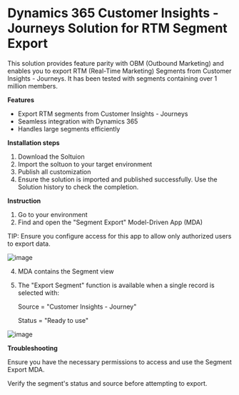 # **Dynamics 365 Customer Insights - Journeys Solution for RTM Segment Export**


This solution provides feature parity with OBM (Outbound Marketing) and enables you to export RTM (Real-Time Marketing) Segments from Customer Insights - Journeys. It has been tested with segments containing over 1 million members.



**Features**
* Export RTM segments from Customer Insights - Journeys
* Seamless integration with Dynamics 365
* Handles large segments efficiently



**Installation steps**
1. Download the Soltuion
2. Import the soltuon to your target environment
3. Publish all customization
4. Ensure the solution is imported and published successfully. Use the Solution history to check the completion.



**Instruction**
1. Go to your environment
2. Find and open the "Segment Export" Model-Driven App (MDA)

TIP: Ensure you configure access for this app to allow only authorized users to export data.

![image](https://github.com/user-attachments/assets/02c48501-7281-43f2-bad8-9abd05a85fe6)

4. MDA contains the Segment view
5. The "Export Segment" function is available when a single record is selected with:

   Source = "Customer Insights - Journey"

   Status = "Ready to use"

![image](https://github.com/user-attachments/assets/c6df3699-dcc3-4807-bd01-f192393c06ce)



**Troubleshooting**

Ensure you have the necessary permissions to access and use the Segment Export MDA.

Verify the segment's status and source before attempting to export.

